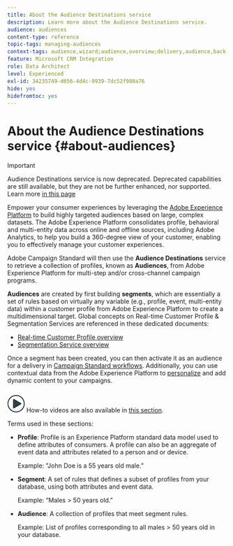 ```yaml
---
title: About the Audience Destinations service
description: Learn more about the Audience Destinations service.
audience: audiences
content-type: reference
topic-tags: managing-audiences
context-tags: audience,wizard;audience,overview;delivery,audience,back
feature: Microsoft CRM Integration
role: Data Architect
level: Experienced
exl-id: 34235749-d056-4d4c-9939-7dc52f980a76
hide: yes
hidefromtoc: yes
---
```

# About the Audience Destinations service {#about-audiences}

>[!IMPORTANT]
>
>Audience Destinations service is now deprecated. Deprecated capabilities are still available, but they are not be further enhanced, nor supported. Learn more [in this page](../../rn/using/deprecated-features.md)

Empower your consumer experiences by leveraging the [Adobe Experience Platform](https://experienceleague.adobe.com/docs/experience-platform/landing/home.html) to build highly targeted audiences based on large, complex datasets. The Adobe Experience Platform consolidates profile, behavioral and multi-entity data across online and offline sources, including Adobe Analytics, to help you build a 360-degree view of your customer, enabling you to effectively manage your customer experiences.

Adobe Campaign Standard will then use the **Audience Destinations** service to retrieve a collection of profiles, known as **Audiences**, from Adobe Experience Platform for multi-step and/or cross-channel campaign programs.

**Audiences** are created by first building **segments**, which are essentially a set of rules based on virtually any variable (e.g., profile, event, multi-entity data) within a customer profile from Adobe Experience Platform to create a multidimensional target. Global concepts on Real-time Customer Profile & Segmentation Services are referenced in these dedicated documents:

* [Real-time Customer Profile overview](https://experienceleague.adobe.com/docs/experience-platform/profile/home.html)
* [Segmentation Service overview](https://experienceleague.adobe.com/docs/experience-platform/segmentation/home.html)

Once a segment has been created, you can then activate it as an audience for a delivery in [Campaign Standard workflows](../../integrating/using/aep-targeting-audiences.md). Additionally, you can use contextual data from the Adobe Experience Platform to [personalize](../../integrating/using/aep-personalizing-campaigns.md) and add dynamic content to your campaigns.

![](assets/do-not-localize/how-to-video.png) How-to videos are also available in [this section](https://experienceleague.adobe.com/docs/campaign-learn/campaign-standard-tutorials/profiles-and-audiences/audience-destinations/audience-destinations-overview.html).

Terms used in these sections:

* **Profile**: Profile is an Experience Platform standard data model used to define attributes of consumers. A profile can also be an aggregate of event data and attributes related to a person and or device.

    Example: "John Doe is a 55 years old male.”

* **Segment**: A set of rules that defines a subset of profiles from your database, using both attributes and event data.

    Example: “Males > 50 years old.”

* **Audience**: A collection of profiles that meet segment rules.

    Example: List of profiles corresponding to all males > 50 years old in your database.
